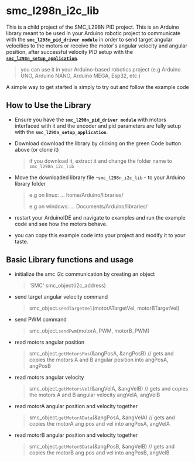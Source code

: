 # smc_l298n_i2c_lib
This is a child project of the SMC_L298N PID project. This is an Arduino library meant to be used in your Arduino robotic project to communicate with the **`smc_l298n_pid_driver module`** in order to send target angular velocities to the motors or receive the motor's angular velocity and angular position, after successful velocity PID setup with the [**`smc_l298n_setup_application`**](https://github.com/samuko-things-company/smc_l298n_setup_application).

> you can use it in your Arduino-based robotics project (e.g Arduino UNO, Arduino NANO, Arduino MEGA, Esp32, etc.)

A simple way to get started is simply to try out and follow the example code


## How to Use the Library
- Ensure you have the **`smc_l298n_pid_driver module`** with motors interfaced with it and the encoder and pid parameters are fully setup with the **`smc_l298n_setup_application`**.

- Download download the library by clicking on the green Code button above (or clone it)
  > if you download it, extract it and change the folder name to `smc_l298n_i2c_lib`

- Move the downloaded library file -`smc_l298n_i2c_lib` - to your Arduino library folder
  > e.g on linux: ... home/Arduino/libraries/
  >
  > e.g on windows: ... Documents/Arduino/libraries/

- restart your ArduinoIDE and navigate to examples and run the example code and see how the motors behave.

- you can copy this example code into your project and modify it to your taste.


## Basic Library functions and usage

- initialize the smc i2c communication by creating an object
  > 'SMC' smc_object(i2c_address)

- send target angular velocity command
  > smc_object.`sendTargetVel`(motorATargetVel, motorBTargetVel)

- send PWM command
  > smc_object.`sendPwm`(motorA_PWM, motorB_PWM)

- read motors angular position
  > smc_object.`getMotorsPos`(&angPosA, &angPosB) // gets and copies the motors A and B angular position into angPosA, angPosB

- read motors angular velocity
  > smc_object.`getMotorsVel`(&angVelA, &angVelB) // gets and copies the motors A and B angular velocity angVelA, angVelB

- read motorA angular position and velocity together
  > smc_object.`getMotorAData`(&angPosA, &angVelA) // gets and copies the motorA ang pos and vel into angPosA, angVelA

- read motorB angular position and velocity together
  > smc_object.`getMotorBData`(&angPosB, &angVelB) // gets and copies the motorB ang pos and vel into angPosB, angVelB
